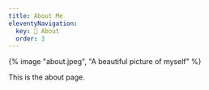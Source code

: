 ```yaml
---
title: About Me
eleventyNavigation:
  key: 👀 About
  order: 3
---
```


{% image "about.jpeg", "A beautiful picture of myself" %}

This is the about page.
